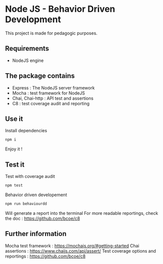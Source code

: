 # Node JS - Behavior Driven Development 

This project is made for pedagogic purposes.

## Requirements
- NodeJS engine

## The package contains
- Express : The NodeJS server framework
- Mocha : test framework for NodeJS
- Chai, Chai-http : API test and assertions
- C8 : test coverage audit and reporting

## Use it

Install dependencies

```bash
npm i
```

Enjoy it !

## Test it

Test with coverage audit

```bash
npm test
```

Behavior driven developement

```bash
npm run behaviourdd
```

Will generate a report into the terminal
For more readable reportings, check the doc : https://github.com/bcoe/c8

## Further information

Mocha test framework : https://mochajs.org/#getting-started
Chai assertions : https://www.chaijs.com/api/assert/
Test coverage options and reportings : https://github.com/bcoe/c8
